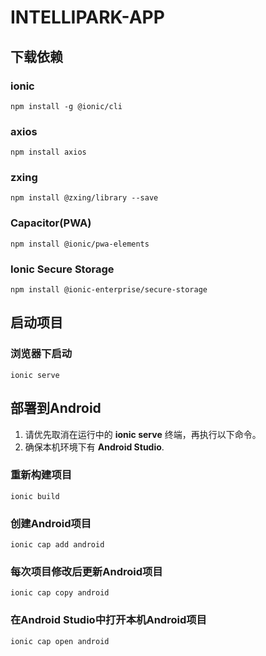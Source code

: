 # INTELLIPARK-APP

## 下载依赖

### ionic
``` 
npm install -g @ionic/cli
```

### axios
```
npm install axios
```

### zxing
```
npm install @zxing/library --save
```

### Capacitor(PWA)
```
npm install @ionic/pwa-elements
```

### Ionic Secure Storage
```
npm install @ionic-enterprise/secure-storage
```

## 启动项目

### 浏览器下启动
```
ionic serve
```

## 部署到Android

1. 请优先取消在运行中的 **ionic serve** 终端，再执行以下命令。
2. 确保本机环境下有 **Android Studio**.

### 重新构建项目
```
ionic build
```

### 创建Android项目
```
ionic cap add android
```

### 每次项目修改后更新Android项目
```
ionic cap copy android
```

### 在Android Studio中打开本机Android项目
```
ionic cap open android
```